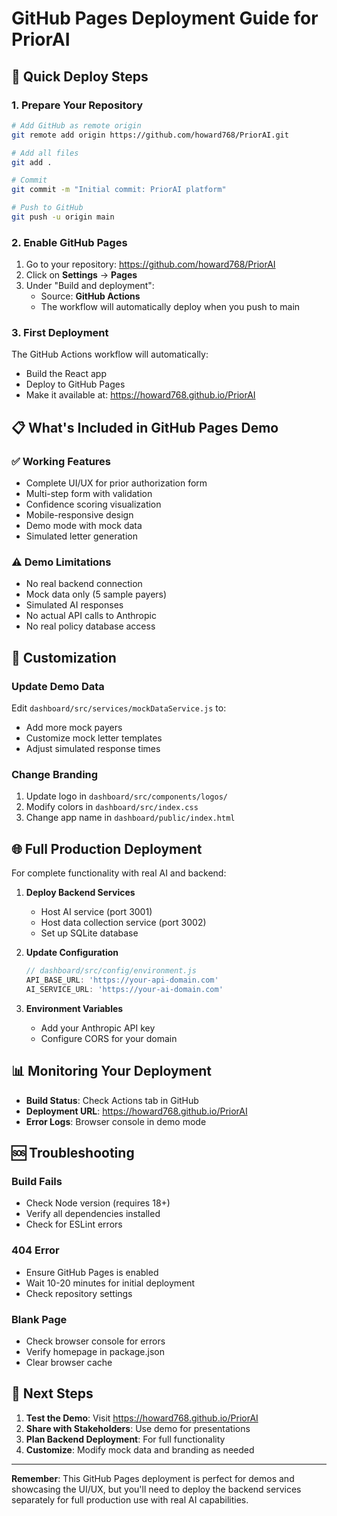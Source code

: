 # GitHub Pages Deployment Guide for PriorAI

## 🚀 Quick Deploy Steps

### 1. Prepare Your Repository

```bash
# Add GitHub as remote origin
git remote add origin https://github.com/howard768/PriorAI.git

# Add all files
git add .

# Commit
git commit -m "Initial commit: PriorAI platform"

# Push to GitHub
git push -u origin main
```

### 2. Enable GitHub Pages

1. Go to your repository: https://github.com/howard768/PriorAI
2. Click on **Settings** → **Pages**
3. Under "Build and deployment":
   - Source: **GitHub Actions**
   - The workflow will automatically deploy when you push to main

### 3. First Deployment

The GitHub Actions workflow will automatically:
- Build the React app
- Deploy to GitHub Pages
- Make it available at: https://howard768.github.io/PriorAI

## 📋 What's Included in GitHub Pages Demo

### ✅ Working Features
- Complete UI/UX for prior authorization form
- Multi-step form with validation
- Confidence scoring visualization
- Mobile-responsive design
- Demo mode with mock data
- Simulated letter generation

### ⚠️ Demo Limitations
- No real backend connection
- Mock data only (5 sample payers)
- Simulated AI responses
- No actual API calls to Anthropic
- No real policy database access

## 🔧 Customization

### Update Demo Data
Edit `dashboard/src/services/mockDataService.js` to:
- Add more mock payers
- Customize mock letter templates
- Adjust simulated response times

### Change Branding
1. Update logo in `dashboard/src/components/logos/`
2. Modify colors in `dashboard/src/index.css`
3. Change app name in `dashboard/public/index.html`

## 🌐 Full Production Deployment

For complete functionality with real AI and backend:

1. **Deploy Backend Services**
   - Host AI service (port 3001)
   - Host data collection service (port 3002)
   - Set up SQLite database

2. **Update Configuration**
   ```javascript
   // dashboard/src/config/environment.js
   API_BASE_URL: 'https://your-api-domain.com'
   AI_SERVICE_URL: 'https://your-ai-domain.com'
   ```

3. **Environment Variables**
   - Add your Anthropic API key
   - Configure CORS for your domain

## 📊 Monitoring Your Deployment

- **Build Status**: Check Actions tab in GitHub
- **Deployment URL**: https://howard768.github.io/PriorAI
- **Error Logs**: Browser console in demo mode

## 🆘 Troubleshooting

### Build Fails
- Check Node version (requires 18+)
- Verify all dependencies installed
- Check for ESLint errors

### 404 Error
- Ensure GitHub Pages is enabled
- Wait 10-20 minutes for initial deployment
- Check repository settings

### Blank Page
- Check browser console for errors
- Verify homepage in package.json
- Clear browser cache

## 📝 Next Steps

1. **Test the Demo**: Visit https://howard768.github.io/PriorAI
2. **Share with Stakeholders**: Use demo for presentations
3. **Plan Backend Deployment**: For full functionality
4. **Customize**: Modify mock data and branding as needed

---

**Remember**: This GitHub Pages deployment is perfect for demos and showcasing the UI/UX, but you'll need to deploy the backend services separately for full production use with real AI capabilities. 